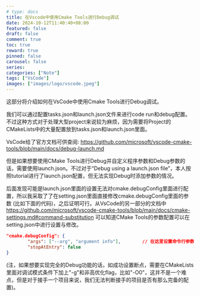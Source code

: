 ```yaml
---
# type: docs 
title: 在Vscode中使用Cmake Tools进行Debug调试
date: 2024-10-12T11:40:40+08:00
featured: false
draft: false
comment: true
toc: true
reward: true
pinned: false
carousel: false
series:
categories: ["Note"]
tags: ["VsCode"]
images: ["images/logo/vscode.jpeg"]
---
```


这部分将介绍如何在VsCode中使用Cmake Tools进行Debug调试。



<!--more-->

我们可以通过配置tasks.json和launch.json文件来进行code run和debug配置。不过这种方式对于处理大型project来说较为麻烦，因为需要将Project的CMakeLists中的大量配置放到tasks.json和launch.json里面。

VsCode给了官方文档可供查阅: https://github.com/microsoft/vscode-cmake-tools/blob/main/docs/debug-launch.md

但是如果想要使用CMake Tools进行Debug并自定义程序参数和Debug参数的话，需要使用launch.json。不过对于“Debug using a launch.json file”，本人按照tutorial进行了launch.json配置，但无法实现Debug时添加参数的情况。

后面发现可能是launch.json里面的设置无法对cmake.debugConfig里面进行配置，所以我采取了了在setting.json里面直接修改cmake.debugConfig里面的参数 (比如下面的代码)，之后证明可行。从VsCode的另一部分的文档中 https://github.com/microsoft/vscode-cmake-tools/blob/main/docs/cmake-settings.md#command-substitution 可以知道CMake Tools的参数配置可以在setting.json中进行设置与修改。

```json
"cmake.debugConfig": {
        "args": ["--arg", "argument info"],        // 在这里设置命令行参数
        "stopAtEntry": false
}
```



(注，如果想要实现完全的Debug功能的话，如成功设置断点，需要在CMakeLists里面对调试模式条件下加上"-g"和非高优化flag，比如"-O0"，这并不是一个难点，但是对于接手一个项目来说，我们无法判断接手的项目是否有那么完备的配置)。

